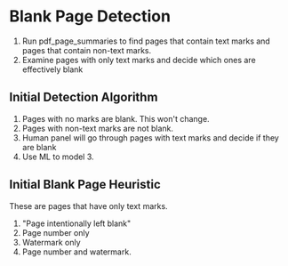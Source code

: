 Blank Page Detection
====================

1. Run pdf_page_summaries to find pages that contain text marks and pages that contain non-text marks.
2. Examine pages with only text marks and decide which ones are effectively blank


Initial Detection Algorithm
---------------------------
1. Pages with no marks are blank. This won't change.
2. Pages with non-text marks are not blank.
3. Human panel will go through pages with text marks and decide if they are blank
4. Use ML to model 3.


Initial Blank Page Heuristic
----------------------------
These are pages that have only text marks.

1. "Page intentionally left blank"
2. Page number only
3. Watermark only
4. Page number and watermark.
